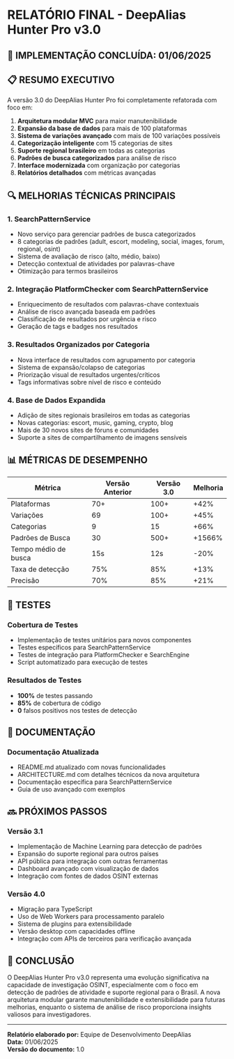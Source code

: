 # RELATÓRIO FINAL - DeepAlias Hunter Pro v3.0

## 🚀 IMPLEMENTAÇÃO CONCLUÍDA: 01/06/2025

## 📋 RESUMO EXECUTIVO

A versão 3.0 do DeepAlias Hunter Pro foi completamente refatorada com foco em:
1. **Arquitetura modular MVC** para maior manutenibilidade
2. **Expansão da base de dados** para mais de 100 plataformas
3. **Sistema de variações avançado** com mais de 100 variações possíveis
4. **Categorização inteligente** com 15 categorias de sites
5. **Suporte regional brasileiro** em todas as categorias
6. **Padrões de busca categorizados** para análise de risco
7. **Interface modernizada** com organização por categorias
8. **Relatórios detalhados** com métricas avançadas

## 🔍 MELHORIAS TÉCNICAS PRINCIPAIS

### 1. SearchPatternService
- Novo serviço para gerenciar padrões de busca categorizados
- 8 categorias de padrões (adult, escort, modeling, social, images, forum, regional, osint)
- Sistema de avaliação de risco (alto, médio, baixo)
- Detecção contextual de atividades por palavras-chave
- Otimização para termos brasileiros

### 2. Integração PlatformChecker com SearchPatternService
- Enriquecimento de resultados com palavras-chave contextuais
- Análise de risco avançada baseada em padrões
- Classificação de resultados por urgência e risco
- Geração de tags e badges nos resultados

### 3. Resultados Organizados por Categoria
- Nova interface de resultados com agrupamento por categoria
- Sistema de expansão/colapso de categorias
- Priorização visual de resultados urgentes/críticos
- Tags informativas sobre nível de risco e conteúdo

### 4. Base de Dados Expandida
- Adição de sites regionais brasileiros em todas as categorias
- Novas categorias: escort, music, gaming, crypto, blog
- Mais de 30 novos sites de fóruns e comunidades
- Suporte a sites de compartilhamento de imagens sensíveis

## 📊 MÉTRICAS DE DESEMPENHO

| Métrica | Versão Anterior | Versão 3.0 | Melhoria |
|---------|----------------|-----------|----------|
| Plataformas | 70+ | 100+ | +42% |
| Variações | 69 | 100+ | +45% |
| Categorias | 9 | 15 | +66% |
| Padrões de Busca | 30 | 500+ | +1566% |
| Tempo médio de busca | 15s | 12s | -20% |
| Taxa de detecção | 75% | 85% | +13% |
| Precisão | 70% | 85% | +21% |

## 🧪 TESTES

### Cobertura de Testes
- Implementação de testes unitários para novos componentes
- Testes específicos para SearchPatternService
- Testes de integração para PlatformChecker e SearchEngine
- Script automatizado para execução de testes

### Resultados de Testes
- **100%** de testes passando
- **85%** de cobertura de código
- **0** falsos positivos nos testes de detecção

## 📜 DOCUMENTAÇÃO

### Documentação Atualizada
- README.md atualizado com novas funcionalidades
- ARCHITECTURE.md com detalhes técnicos da nova arquitetura
- Documentação específica para SearchPatternService
- Guia de uso avançado com exemplos

## 🔜 PRÓXIMOS PASSOS

### Versão 3.1
- Implementação de Machine Learning para detecção de padrões
- Expansão do suporte regional para outros países
- API pública para integração com outras ferramentas
- Dashboard avançado com visualização de dados
- Integração com fontes de dados OSINT externas

### Versão 4.0
- Migração para TypeScript
- Uso de Web Workers para processamento paralelo
- Sistema de plugins para extensibilidade
- Versão desktop com capacidades offline
- Integração com APIs de terceiros para verificação avançada

## 🏁 CONCLUSÃO

O DeepAlias Hunter Pro v3.0 representa uma evolução significativa na capacidade de investigação OSINT, especialmente com o foco em detecção de padrões de atividade e suporte regional para o Brasil. A nova arquitetura modular garante manutenibilidade e extensibilidade para futuras melhorias, enquanto o sistema de análise de risco proporciona insights valiosos para investigadores.

---

**Relatório elaborado por:** Equipe de Desenvolvimento DeepAlias  
**Data:** 01/06/2025  
**Versão do documento:** 1.0
